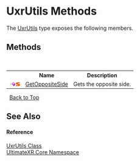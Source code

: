 # UxrUtils Methods
 

The <a href="T_UltimateXR_Core_UxrUtils">UxrUtils</a> type exposes the following members.


## Methods
&nbsp;<table><tr><th></th><th>Name</th><th>Description</th></tr><tr><td>![Public method](media/pubmethod.gif "Public method")![Static member](media/static.gif "Static member")</td><td><a href="M_UltimateXR_Core_UxrUtils_GetOppositeSide">GetOppositeSide</a></td><td>
Gets the opposite side.</td></tr></table>&nbsp;
<a href="#uxrutils-methods">Back to Top</a>

## See Also


#### Reference
<a href="T_UltimateXR_Core_UxrUtils">UxrUtils Class</a><br /><a href="N_UltimateXR_Core">UltimateXR.Core Namespace</a><br />